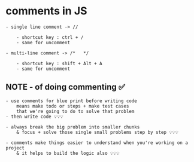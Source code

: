 # comments in JS 

    - single line comment -> // 

        - shortcut key : ctrl + /
        - same for uncomment

    - multi-line comment -> /*   */

        - shortcut key : shift + Alt + A
        - same for uncomment

## NOTE - of doing commenting ✅

    - use comments for blue print before writing code 
        means make todo or steps + make test cases 
        that we're going to do to solve that problem
    - then write code 💡💡💡

    - always break the big problem into smaller chunks 
        & focus + solve those single small problems step by step 💡💡💡 

    - comments make things easier to understand when you're working on a project
        & it helps to build the logic also 💡💡💡
        